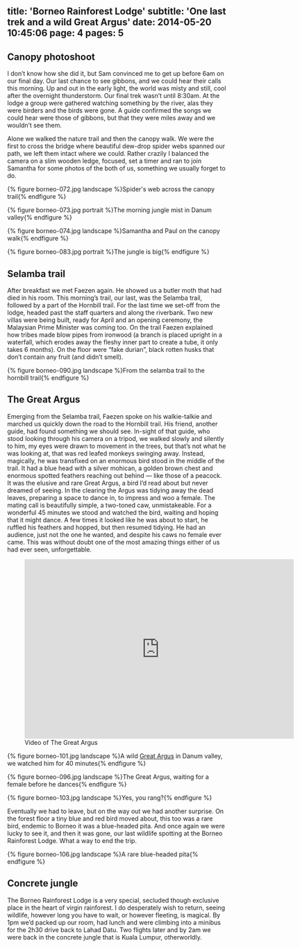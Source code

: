 title: 'Borneo Rainforest Lodge'
subtitle: 'One last trek and a wild Great Argus'
date: 2014-05-20 10:45:06
page: 4
pages: 5
---

## Canopy photoshoot

I don’t know how she did it, but Sam convinced me to get up before 6am on our final day. Our last chance to see gibbons, and we could hear their calls this morning. Up and out in the early light, the world was misty and still, cool after the overnight thunderstorm. Our final trek wasn’t until 8:30am. At the lodge a group were gathered watching something by the river, alas they were birders and the birds were gone. A guide confirmed the songs we could hear were those of gibbons, but that they were miles away and we wouldn’t see them.

Alone we walked the nature trail and then the canopy walk. We were the first to cross the bridge where beautiful dew-drop spider webs spanned our path, we left them intact where we could. Rather crazily I balanced the camera on a slim wooden ledge, focused, set a timer and ran to join Samantha for some photos of the both of us, something we usually forget to do.

{% figure borneo-072.jpg landscape %}Spider's web across the canopy trail{% endfigure %}

{% figure borneo-073.jpg portrait %}The morning jungle mist in Danum valley{% endfigure %}

{% figure borneo-074.jpg landscape %}Samantha and Paul on the canopy walk{% endfigure %}

{% figure borneo-083.jpg portrait %}The jungle is big{% endfigure %}

## Selamba trail

After breakfast we met Faezen again. He showed us a butler moth that had died in his room. This morning’s trail, our last, was the Selamba trail, followed by a part of the Hornbill trail. For the last time we set-off from the lodge, headed past the staff quarters and along the riverbank. Two new villas were being built, ready for April and an opening ceremony, the Malaysian Prime Minister was coming too. On the trail Faezen explained how tribes made blow pipes from ironwood (a branch is placed upright in a waterfall, which erodes away the fleshy inner part to create a tube, it only takes 6 months). On the floor were “fake durian”, black rotten husks that don’t contain any fruit (and didn’t smell).

{% figure borneo-090.jpg landscape %}From the selamba trail to the hornbill trail{% endfigure %}

## The Great Argus

Emerging from the Selamba trail, Faezen spoke on his walkie-talkie and marched us quickly down the road to the Hornbill trail. His friend, another guide, had found something we should see. In-sight of that guide, who stood looking through his camera on a tripod, we walked slowly and silently to him, my eyes were drawn to movement in the trees, but that’s not what he was looking at, that was red leafed monkeys swinging away. Instead, magically, he was transfixed on an enormous bird stood in the middle of the trail. It had a blue head with a silver mohican, a golden brown chest and enormous spotted feathers reaching out behind — like those of a peacock. It was the elusive and rare Great Argus, a bird I’d read about but never dreamed of seeing. In the clearing the Argus was tidying away the dead leaves, preparing a space to dance in, to impress and woo a female. The mating call is beautifully simple, a two-toned caw, unmistakeable. For a wonderful 45 minutes we stood and watched the bird, waiting and hoping that it might dance. A few times it looked like he was about to start, he ruffled his feathers and hopped, but then resumed tidying. He had an audience, just not the one he wanted, and despite his caws no female ever came. This was without doubt one of the most amazing things either of us had ever seen, unforgettable.

<figure class="generated-figure generated-figure--retina generated-figure--620 generated-figure--video"><div class="video-wrapper"><iframe class="vimeo" src="http://player.vimeo.com/video/95799833" width="620" height="413" frameborder="0"></iframe></div><figcaption class="generated-figure-caption">Video of The Great Argus</figcaption></figure>

{% figure borneo-101.jpg landscape %}A wild [Great Argus](http://www.projectnoah.org/spottings/232956084 "Project Noah") in Danum valley, we watched him for 40 minutes{% endfigure %}

{% figure borneo-096.jpg landscape %}The Great Argus, waiting for a female before he dances{% endfigure %}

{% figure borneo-103.jpg landscape %}Yes, you rang?{% endfigure %}

Eventually we had to leave, but on the way out we had another surprise. On the forest floor a tiny blue and red bird moved about, this too was a rare bird, endemic to Borneo it was a blue-headed pita. And once again we were lucky to see it, and then it was gone, our last wildlife spotting at the Borneo Rainforest Lodge. What a way to end the trip.

{% figure borneo-106.jpg landscape %}A rare blue-headed pita{% endfigure %}

## Concrete jungle

The Borneo Rainforest Lodge is a very special, secluded though exclusive place in the heart of virgin rainforest. I do desperately wish to return, seeing wildlife, however long you have to wait, or however fleeting, is magical. By 1pm we’d packed up our room, had lunch and were climbing into a minibus for the 2h30 drive back to Lahad Datu. Two flights later and by 2am we were back in the concrete jungle that is Kuala Lumpur, otherworldly.
